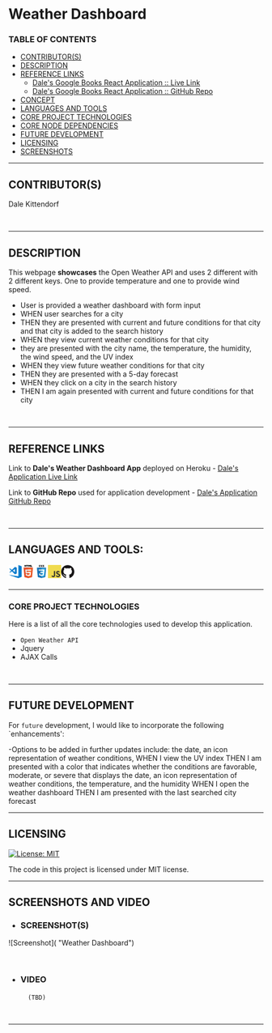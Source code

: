 # Weather Dashboard

### TABLE OF CONTENTS

- [CONTRIBUTOR(S)](#CONTRIBUTOR(S))
- [DESCRIPTION](#DESCRIPTION)
- [REFERENCE LINKS](#REFERENCE-LINKS)
  - [Dale's Google Books React Application :: Live Link](https://dales-google-books-app.herokuapp.com/)
  - [Dale's Google Books React Application :: GitHub Repo](https://github.com/drkittendorf/21_google_books/)
- [CONCEPT](#CONCEPT)
- [LANGUAGES AND TOOLS](#LANGUAGES-AND-TOOLS)
- [CORE PROJECT TECHNOLOGIES](#CORE-PROJECT-TECHNOLOGIES)
- [CORE NODE DEPENDENCIES](#CORE-NODE-DEPENDENCIES)
- [FUTURE DEVELOPMENT](#FUTURE-DEVELOPMENT)
- [LICENSING](#LICENSING)
- [SCREENSHOTS](#SCREENSHOTS-AND-VIDEO)

---
## CONTRIBUTOR(S)
Dale Kittendorf

<br>

---

## DESCRIPTION

This webpage **showcases** the Open Weather API and uses 2 different with 2 different keys. One to provide temperature and one to provide wind speed.


- User is provided a weather dashboard with form input
- WHEN user searches for a city
- THEN they are presented with current and future conditions for that city and that city is added to the search history
- WHEN they view current weather conditions for that city
- they are presented with the city name, the temperature, the humidity, the wind speed, and the UV index
- WHEN they view future weather conditions for that city
- THEN they are presented with a 5-day forecast
- WHEN they click on a city in the search history
- THEN I am again presented with current and future conditions for that city

<br>

---

## REFERENCE LINKS

Link to **Dale's Weather Dashboard  App** deployed on Heroku - [Dale's Application Live Link](https://dales-google-books-app.herokuapp.com/)

Link to **GitHub Repo** used for application development - [Dale's Application GitHub Repo](https://github.com/drkittendorf/21_google_books)

<br>

---

## LANGUAGES AND TOOLS:
<img align="left" alt="Visual Studio Code" width="26px" src="https://raw.githubusercontent.com/github/explore/80688e429a7d4ef2fca1e82350fe8e3517d3494d/topics/visual-studio-code/visual-studio-code.png" />
<img align="left" alt="HTML5" width="26px" src="https://raw.githubusercontent.com/github/explore/80688e429a7d4ef2fca1e82350fe8e3517d3494d/topics/html/html.png" />
<img align="left" alt="CSS3" width="26px" src="https://raw.githubusercontent.com/github/explore/80688e429a7d4ef2fca1e82350fe8e3517d3494d/topics/css/css.png" />
<img align="left" alt="JavaScript" width="26px" src="https://raw.githubusercontent.com/github/explore/80688e429a7d4ef2fca1e82350fe8e3517d3494d/topics/javascript/javascript.png" />
<img align="left" alt="GitHub" width="26px" src="https://raw.githubusercontent.com/github/explore/78df643247d429f6cc873026c0622819ad797942/topics/github/github.png" />

<br>
<br>

---

### CORE PROJECT TECHNOLOGIES

Here is a list of all the core technologies used to develop this application.

- `Open Weather API`
- Jquery
- AJAX Calls

<br>

---

## FUTURE DEVELOPMENT

For `future` development, I would like to incorporate the following `enhancements':

-Options to be added in further updates include:
the date, an icon representation of weather conditions,
WHEN I view the UV index
THEN I am presented with a color that indicates whether the conditions are favorable, moderate, or severe
that displays the date, an icon representation of weather conditions, the temperature, and the humidity
WHEN I open the weather dashboard
THEN I am presented with the last searched city forecast

---


## LICENSING
[![License: MIT](https://img.shields.io/badge/License-MIT-yellow.svg)](https://opensource.org/licenses/MIT)  

The code in this project is licensed under MIT license.

---

## SCREENSHOTS AND VIDEO

- ### SCREENSHOT(S)  

![Screenshot]( "Weather Dashboard")

<br>


- ### VIDEO
        (TBD)
<br>

---